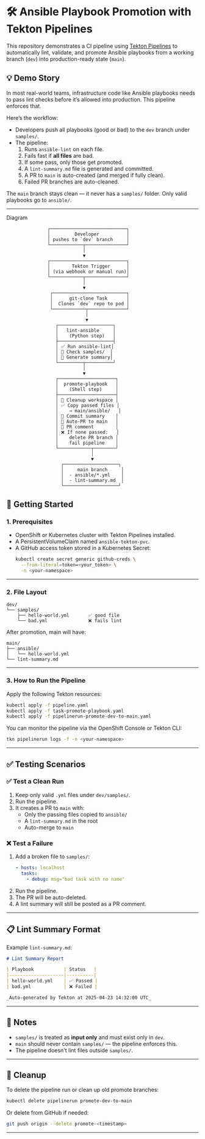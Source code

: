 # 🛠 Ansible Playbook Promotion with Tekton Pipelines

This repository demonstrates a CI pipeline using [Tekton Pipelines](https://tekton.dev) to automatically lint, validate, and promote Ansible playbooks from a working branch (`dev`) into production-ready state (`main`).

## 💡 Demo Story

In most real-world teams, infrastructure code like Ansible playbooks needs to pass lint checks before it’s allowed into production. This pipeline enforces that.

Here’s the workflow:
- Developers push all playbooks (good or bad) to the `dev` branch under `samples/`.
- The pipeline:
  1. Runs `ansible-lint` on each file.
  2. Fails fast if **all files** are bad.
  3. If some pass, only those get promoted.
  4. A `lint-summary.md` file is generated and committed.
  5. A PR to `main` is auto-created (and merged if fully clean).
  6. Failed PR branches are auto-cleaned.

The `main` branch stays clean — it never has a `samples/` folder. Only valid playbooks go to `ansible/`.

---

Diagram 

                   ┌────────────────────────────┐
                   │         Developer          │
                   │ pushes to `dev` branch     │
                   └────────────┬───────────────┘
                                │
                                ▼
                   ┌────────────────────────────┐
                   │        Tekton Trigger      │
                   │ (via webhook or manual run)│
                   └────────────┬───────────────┘
                                │
                                ▼
                    ┌───────────────────────────┐
                    │      git-clone Task       │
                    │  Clones `dev` repo to pod │
                    └────────────┬──────────────┘
                                 │
                                 ▼
                      ┌────────────────────┐
                      │   lint-ansible     │
                      │    (Python step)   │
                      ├────────────────────┤
                      │ ✅ Run ansible-lint│
                      │ 📂 Check samples/  │
                      │ 🧾 Generate summary│
                      └─────────┬──────────┘
                                │
                                ▼
                      ┌─────────────────────┐
                      │  promote-playbook   │
                      │    (Shell step)     │
                      ├─────────────────────┤
                      │ 🧹 Cleanup workspace │
                      │ ✅ Copy passed files │
                      │    → main/ansible/   │
                      │ 🧾 Commit summary    │
                      │ 🔁 Auto-PR to main   │
                      │ 💬 PR comment        │
                      │ ❌ If none passed:   │
                      │    delete PR branch │
                      │    fail pipeline    │
                      └────────────┬────────┘
                                   │
                                   ▼
                        ┌────────────────────┐
                        │     main branch     │
                        │  - ansible/*.yml    │
                        │  - lint-summary.md  │
                        └────────────────────┘


## 🚀 Getting Started

### 1. Prerequisites

- OpenShift or Kubernetes cluster with Tekton Pipelines installed.
- A PersistentVolumeClaim named `ansible-tekton-pvc`.
- A GitHub access token stored in a Kubernetes Secret:
  ```bash
  kubectl create secret generic github-creds \
    --from-literal=token=<your_token> \
    -n <your-namespace>
  ```

---

### 2. File Layout

```
dev/
└── samples/
    ├── hello-world.yml       ✅ good file
    └── bad.yml               ❌ fails lint
```

After promotion, main will have:

```
main/
├── ansible/
│   └── hello-world.yml
└── lint-summary.md
```

---

### 3. How to Run the Pipeline

Apply the following Tekton resources:

```bash
kubectl apply -f pipeline.yaml
kubectl apply -f task-promote-playbook.yaml
kubectl apply -f pipelinerun-promote-dev-to-main.yaml
```

You can monitor the pipeline via the OpenShift Console or Tekton CLI:

```bash
tkn pipelinerun logs -f -n <your-namespace>
```

---

## ✅ Testing Scenarios

### ✅ Test a Clean Run

1. Keep only valid `.yml` files under `dev/samples/`.
2. Run the pipeline.
3. It creates a PR to `main` with:
   - Only the passing files copied to `ansible/`
   - A `lint-summary.md` in the root
   - Auto-merge to `main`

### ❌ Test a Failure

1. Add a broken file to `samples/`:
   ```yaml
   - hosts: localhost
     tasks:
       - debug: msg="bad task with no name"
   ```
2. Run the pipeline.
3. The PR will be auto-deleted.
4. A lint summary will still be posted as a PR comment.

---

## 📋 Lint Summary Format

Example `lint-summary.md`:

```markdown
# Lint Summary Report

| Playbook           | Status   |
|--------------------|----------|
| hello-world.yml    | ✅ Passed |
| bad.yml            | ❌ Failed |

_Auto-generated by Tekton at 2025-04-23 14:32:00 UTC_
```

---

## 📌 Notes

- `samples/` is treated as **input only** and must exist only in `dev`.
- `main` should never contain `samples/` — the pipeline enforces this.
- The pipeline doesn't lint files outside `samples/`.

---

## 🧼 Cleanup

To delete the pipeline run or clean up old promote branches:
```bash
kubectl delete pipelinerun promote-dev-to-main
```

Or delete from GitHub if needed:
```bash
git push origin --delete promote-<timestamp>
```

---

